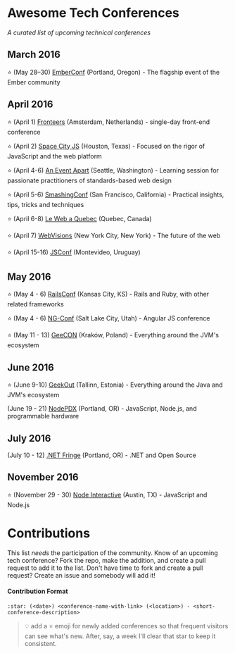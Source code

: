 # Awesome Tech Conferences

*A curated list of upcoming technical conferences*

## March 2016

:star: (May 28–30) [EmberConf](http://emberconf.com/) (Portland, Oregon) - The flagship event of the Ember community

## April 2016

:star: (April 1) [Fronteers](https://fronteers.nl/congres/2016-spring) (Amsterdam, Netherlands) - single-day front-end conference

:star: (April 2) [Space City JS](https://fronteers.nl/congres/2016-spring) (Houston, Texas) - Focused on the rigor of JavaScript and the web platform

:star: (April 4-6) [An Event Apart](http://aneventapart.com/event/seattle-2016) (Seattle, Washington) - Learning session for passionate practitioners of standards-based web design

:star: (April 5-6) [SmashingConf](http://smashingconf.com/) (San Francisco, California) - Practical insights, tips, tricks and techniques

:star: (April 6-8) [Le Web a Quebec](http://www.webaquebec.org/) (Quebec, Canada)

:star: (April 7) [WebVisions](http://www.webvisionsevent.com/) (New York City, New York) - The future of the web

:star: (April 15-16) [JSConf](http://www.webvisionsevent.com/) (Montevideo, Uruguay)

## May 2016

:star: (May 4 - 6) [RailsConf](http://railsconf.com/) (Kansas City, KS) - Rails and Ruby, with other related frameworks

:star: (May 4 - 6) [NG-Conf](https://www.ng-conf.org/#/) (Salt Lake City, Utah) - Angular JS conference

:star: (May 11 - 13) [GeeCON](http://2016.geecon.org/) (Kraków, Poland) - Everything around the JVM's ecosystem

## June 2016

:star: (June 9-10) [GeekOut](http://geekout.ee/) (Tallinn, Estonia) - Everything around the Java and JVM's ecosystem

(June 19 - 21) [NodePDX](http://nodepdx.org/) (Portland, OR) - JavaScript, Node.js, and programmable hardware

## July 2016

(July 10 - 12) [.NET Fringe](http://dotnetfringe.org/) (Portland, OR) - .NET and Open Source

## November 2016

:star: (November 29 - 30) [Node Interactive](http://events.linuxfoundation.org/events/node-interactive) (Austin, TX) - JavaScript and Node.js

# Contributions

This list *needs* the participation of the community.  Know of an upcoming tech conference?  Fork the repo, make the addition, and create a pull request to add it to the list.  Don't have time to fork and create a pull request?  Create an issue and somebody will add it!

#### Contribution Format

`:star: (<date>) <conference-name-with-link> (<location>) - <short-conference-description>`

> :bulb: add a :star: emoji for newly added conferences so that frequent visitors can see what's new.  After, say, a week I'll clear that star to keep it consistent.
